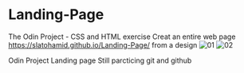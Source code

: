 # Landing-Page
The Odin Project - CSS and HTML exercise 
Creat an entire web page https://slatohamid.github.io/Landing-Page/ from a design
![01](https://user-images.githubusercontent.com/117818692/213145687-8c445e8f-7a4f-4110-a104-7027cff748c8.png)
![02](https://user-images.githubusercontent.com/117818692/213145692-2a1591ed-81ba-4954-8a5d-c94bf50b5b1d.png)

Odin Project Landing page
Still parcticing git and github
